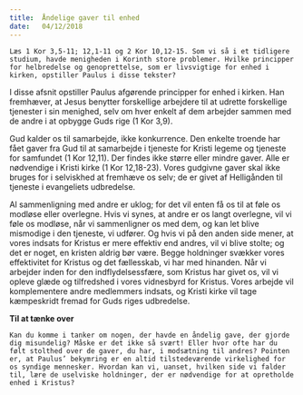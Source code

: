 ```yaml
---
title:  Åndelige gaver til enhed
date:   04/12/2018
---
```


`Læs 1 Kor 3,5-11; 12,1-11 og 2 Kor 10,12-15. Som vi så i et tidligere studium, havde menigheden i Korinth store problemer. Hvilke principper for helbredelse og genoprettelse, som er livsvigtige for enhed i kirken, opstiller Paulus i disse tekster?`

I disse afsnit opstiller Paulus afgørende principper for enhed i kirken. Han fremhæver, at Jesus benytter forskellige arbejdere til at udrette forskellige tjenester i sin menighed, selv om hver enkelt af dem arbejder sammen med de andre i at opbygge Guds rige (1 Kor 3,9).

Gud kalder os til samarbejde, ikke konkurrence. Den enkelte troende har fået gaver fra Gud til at samarbejde i tjeneste for Kristi legeme og tjeneste for samfundet (1 Kor 12,11). Der findes ikke større eller mindre gaver. Alle er nødvendige i Kristi kirke (1 Kor 12,18-23). Vores gudgivne gaver skal ikke bruges for i selviskhed at fremhæve os selv; de er givet af Helligånden til tjeneste i evangeliets udbredelse.

Al sammenligning med andre er uklog; for det vil enten få os til  at føle os modløse eller overlegne. Hvis vi synes, at andre er os langt overlegne, vil vi føle os modløse, når vi sammenligner os med dem, og kan let blive mismodige i den tjeneste, vi udfører. Og hvis vi på den anden side mener, at vores indsats for Kristus er mere effektiv end andres, vil vi blive stolte; og det er noget, en kristen aldrig bør være.
Begge holdninger svækker vores effektivitet for Kristus og det fællesskab, vi har med hinanden. Når vi arbejder inden for den indflydelsessfære, som Kristus har givet os, vil vi opleve glæde og tilfredshed i vores vidnesbyrd for Kristus. Vores arbejde vil komplementere andre medlemmers indsats, og Kristi kirke vil tage kæmpeskridt fremad for Guds riges udbredelse.

**Til at tænke over**

`Kan du komme i tanker om nogen, der havde en åndelig gave, der gjorde dig misundelig? Måske er det ikke så svært! Eller hvor ofte har du følt stolthed over de gaver, du har, i modsætning til andres? Pointen er, at Paulus’ bekymring er en altid tilstedeværende virkelighed for os syndige mennesker. Hvordan kan vi, uanset, hvilken side vi falder til, lære de uselviske holdninger, der er nødvendige for at opretholde enhed i Kristus?`
